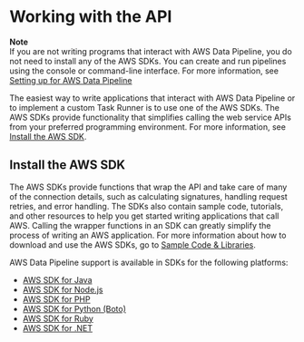 # Working with the API<a name="dp-program-pipeline"></a>

**Note**  
 If you are not writing programs that interact with AWS Data Pipeline, you do not need to install any of the AWS SDKs\. You can create and run pipelines using the console or command\-line interface\. For more information, see [Setting up for AWS Data Pipeline](dp-get-setup.md)

 The easiest way to write applications that interact with AWS Data Pipeline or to implement a custom Task Runner is to use one of the AWS SDKs\. The AWS SDKs provide functionality that simplifies calling the web service APIs from your preferred programming environment\. For more information, see [Install the AWS SDK](#dp-set-up-aws-sdk)\. 

## Install the AWS SDK<a name="dp-set-up-aws-sdk"></a>

 The AWS SDKs provide functions that wrap the API and take care of many of the connection details, such as calculating signatures, handling request retries, and error handling\. The SDKs also contain sample code, tutorials, and other resources to help you get started writing applications that call AWS\. Calling the wrapper functions in an SDK can greatly simplify the process of writing an AWS application\. For more information about how to download and use the AWS SDKs, go to [Sample Code & Libraries](http://aws.amazon.com/code)\. 

AWS Data Pipeline support is available in SDKs for the following platforms: 
+  [AWS SDK for Java](http://aws.amazon.com/java) 
+  [AWS SDK for Node\.js](http://aws.amazon.com/sdkfornodejs) 
+  [AWS SDK for PHP](http://aws.amazon.com/sdkforphp) 
+  [AWS SDK for Python \(Boto\)](http://aws.amazon.com/sdkforpython) 
+  [AWS SDK for Ruby](http://aws.amazon.com/sdkforruby) 
+  [AWS SDK for \.NET](http://aws.amazon.com/net) 